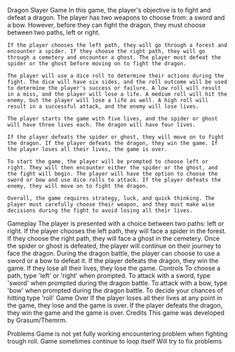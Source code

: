 Dragon Slayer Game
    In this game, the player's objective is to fight and defeat a dragon. The player has two weapons to choose from: a sword and a bow. However, before they can fight the dragon, they must choose between two paths, left or right.

    If the player chooses the left path, they will go through a forest and encounter a spider. If they choose the right path, they will go through a cemetery and encounter a ghost. The player must defeat the spider or the ghost before moving on to fight the dragon.

    The player will use a dice roll to determine their actions during the fight. The dice will have six sides, and the roll outcome will be used to determine the player's success or failure. A low roll will result in a miss, and the player will lose a life. A medium roll will hit the enemy, but the player will lose a life as well. A high roll will result in a successful attack, and the enemy will lose lives.

    The player starts the game with five lives, and the spider or ghost will have three lives each. The dragon will have four lives.

    If the player defeats the spider or ghost, they will move on to fight the dragon. If the player defeats the dragon, they win the game. If the player loses all their lives, the game is over.

    To start the game, the player will be prompted to choose left or right. They will then encounter either the spider or the ghost, and the fight will begin. The player will have the option to choose the sword or bow and use dice rolls to attack. If the player defeats the enemy, they will move on to fight the dragon.

    Overall, the game requires strategy, luck, and quick thinking. The player must carefully choose their weapon, and they must make wise decisions during the fight to avoid losing all their lives.

Gameplay
    The player is presented with a choice between two paths: left or right.
    If the player chooses the left path, they will face a spider in the forest. If they choose the right path, they will face a ghost in the cemetery.
    Once the spider or ghost is defeated, the player will continue on their journey to face the dragon.
    During the dragon battle, the player can choose to use a sword or a bow to defeat it.
    If the player defeats the dragon, they win the game. If they lose all their lives, they lose the game.
    Controls
        To choose a path, type 'left' or 'right' when prompted.
        To attack with a sword, type 'sword' when prompted during the dragon battle.
        To attack with a bow, type 'bow' when prompted during the dragon battle.
        To decide your chances of hitting type 'roll'
Game Over
    If the player loses all their lives at any point in the game, they lose and the game is over.
    If the player defeats the dragon, they win the game and the game is over.
    Credits
    This game was developed by Grasum/Themrm.

Problems
    Game is not yet fully working encountering problem when fighting trough roll.
    Game sometimes continue to loop itself
    Will try to fix problems